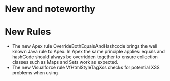 # New and noteworthy

# New Rules

- The new Apex rule OverrideBothEqualsAndHashcode brings the well known Java rule to Apex. In Apex the same principle applies: equals and hashCode should always be overridden together to ensure collection classes such as Maps and Sets work as expected.
- The new Visualforce rule VfHtmlStyleTagXss checks for potential XSS problems when using <style> tags on Visualforce pages.

# Deprecated rules

## java-performance
- AvoidUsingShortType: arithmetic on shorts is not significantly slower than on ints, whereas using shorts may provide significant memory savings in arrays.
- SimplifyStartsWith: the suggested code transformation has an insignificant performance impact, and decreases readability.


# Fixed Issues

## core
- #2953: [core] Support SARIF JSON Format
- #2970: [core] PMD 6.30.0 release is not reproducible
- #2994: [core] Fix code climate severity strings
## java-bestpractices
- #575: [java] LiteralsFirstInComparisons should consider constant fields
- #2454: [java] UnusedPrivateMethod violation for disabled class in 6.23.0
- #2833: [java] NPE in UseCollectionIsEmptyRule with enums
- #2876: [java] UnusedPrivateField cannot override ignored annotations property
- #2957: [java] Ignore unused declarations that have special name
## java-codestyle
- #2960: [java] Thread issue in MethodNamingConventionsRule
## java-design
- #3006: [java] NPE in SingularFieldRule with concise resource syntax
## java-errorprone
- #2976: [java] CompareObjectsWithEquals: FP with array.length
- #2977: [java] 6.30.0 introduces new false positive in CloseResource rule?
- #2979: [java] UseEqualsToCompareStrings: FP with “var” variables
- #3004: [java] UseEqualsToCompareStrings false positive with PMD 6.30.0
- #3062: [java] CloseResource FP with reassigned stream
## java-performance
- #2296: [java] Deprecate rule AvoidUsingShortType
- #2740: [java] Deprecate rule SimplifyStartsWith
- #3088: [java] AvoidInstantiatingObjectsInLoops - false positive with Collections
## vf-security
- #3081: [vf] VfUnescapeEl: Inherently un-XSS-able built-in functions trigger false positives


# External Contributions

- #2666: [swift] Manage swift5 string literals - kenji21
- #2959: [apex] New Rule: override equals and hashcode rule - recdevs
- #2963: [cpp] Add option to ignore sequences of literals - Maikel Steneker
- #2964: [cs] Update C# grammar for additional C# 7 and C# 8 features - Maikel Steneker
- #2965: [cs] Improvements for ignore sequences of literals functionality - Maikel Steneker
- #2968: [java] NPE in UseCollectionIsEmptyRule with enums - foxmason
- #2983: [java] LiteralsFirstInComparisons should consider constant fields - Ozan Gulle
- #2994: [core] Fix code climate severity strings - Vincent Maurin
- #3005: [vf] [New Rule] Handle XSS violations that can occur within Html Style tags - rmohan20
- #3073: [core] Include SARIF renderer - Manuel Moya Ferrer
- #3084: [vf] VfUnescapeEl false-positive with builtin functions - Josh Feingold
